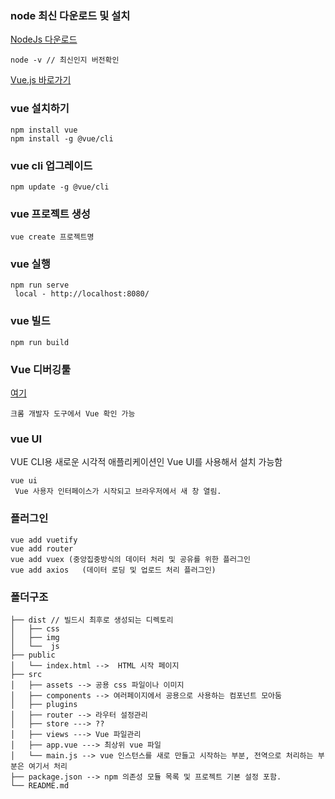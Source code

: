 ###  node 최신 다운로드 및 설치

[NodeJs 다운로드](https://nodejs.org/ko/ "다운로드") 

```
node -v // 최신인지 버전확인
```

[Vue.js 바로가기](https://kr.vuejs.org/v2/guide/index.html "가이드")

### vue 설치하기

```
npm install vue
npm install -g @vue/cli
```

### vue cli 업그레이드

```
npm update -g @vue/cli
```

### vue 프로젝트 생성
```
vue create 프로젝트명
```

### vue 실행
```
npm run serve
 local - http://localhost:8080/ 
```
### vue 빌드

```
npm run build
```

### Vue 디버깅툴
[여기](https://chrome.google.com/webstore/detail/vuejs-devtools/nhdogjmejiglipccpnnnanhbledajbpd)

```
크롬 개발자 도구에서 Vue 확인 가능
```

### vue UI 
VUE CLI용 새로운 시각적 애플리케이션인 Vue UI를 사용해서 설치 가능함
```
vue ui
 Vue 사용자 인터페이스가 시작되고 브라우저에서 새 창 열림. 
```


###  플러그인
```
vue add vuetify
vue add router
vue add vuex (중앙집중방식의 데이터 처리 및 공유를 위한 플러그인
vue add axios   (데이터 로딩 및 업로드 처리 플러그인)
```


### 폴더구조
```
├── dist // 빌드시 최후로 생성되는 디렉토리
│   ├── css
│   ├── img
│   └──  js
├── public
│   └── index.html -->  HTML 시작 페이지
├── src
│   ├── assets --> 공용 css 파일이나 이미지
│   ├── components --> 여러페이지에서 공용으로 사용하는 컴포넌트 모아둠
│   ├── plugins 
│   ├── router --> 라우터 설정관리
│   ├── store ---> ??
│   ├── views ---> Vue 파일관리
│   ├── app.vue ---> 최상위 vue 파일
│   └── main.js --> vue 인스턴스를 새로 만들고 시작하는 부분, 전역으로 처리하는 부분은 여기서 처리
├── package.json --> npm 의존성 모듈 목록 및 프로젝트 기본 설정 포함.
└── README.md
```